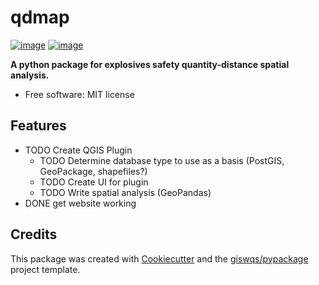 # qdmap

[![image](https://img.shields.io/pypi/v/qdmap.svg)](https://pypi.python.org/pypi/qdmap)
[![image](https://github.com/josh-spatial/qdmap/workflows/build/badge.svg)](https://github.com/josh-spatial/qdmap/actions?query=workflow%3Abuild)

**A python package for explosives safety quantity-distance spatial analysis.**

-   Free software: MIT license

## Features

-   TODO Create QGIS Plugin
    -   TODO Determine database type to use as a basis (PostGIS, GeoPackage, shapefiles?)
    -   TODO Create UI for plugin
    -   TODO Write spatial analysis (GeoPandas)
-   DONE get website working

## Credits

This package was created with [Cookiecutter](https://github.com/cookiecutter/cookiecutter) and the [giswqs/pypackage](https://github.com/giswqs/pypackage) project template.